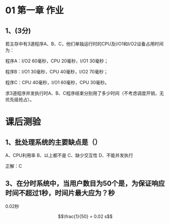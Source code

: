 # 01 第一章 作业

## 1、(3分)
若主存中有3道程序A、B、C，他们单独运行时的CPU及I/O1和I/O2设备占用时间为：

程序A：I/O2 60毫秒，CPU 20毫秒，I/O1 30毫秒；

程序B：I/O1 30毫秒，CPU 40毫秒，I/O2 70毫秒；

程序C：CPU 40毫秒，I/O1 60毫秒，CPU 30毫秒。

求3道程序并发执行时A、B、C程序结束分别用了多少时间（不考虑调度开销，无优先级抢占）。

# 课后测验
## 1、批处理系统的主要缺点是（）

A、CPU利用率
B、以上都不是
C、缺少交互性
D、不能并发执行

正解：C

## 3、在分时系统中，当用户数目为50个是，为保证响应时间不超过1秒，时间片最大应为？秒

0.02秒

$$\frac{1}{50} = 0.02 s$$